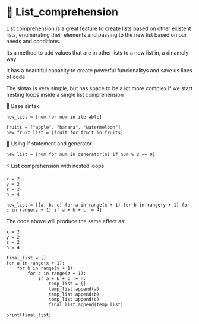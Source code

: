 # &#128013; List_comprehension

List comprehension is a great feature to create lists based on other existent lists, enumerating their elements and passing to the new list based on our needs and conditions.

Its a method to add values that are in other lists to a new list in, a dinamcly way

It has a beautiful capacity to create powerful funcionalitys and save us lines of code

The sintax is very simple, but has space to be a lot more complex if we start nesting loops inside a single list comprehension

 

&#128209; Base sintax:
  
    new_list = [num for num in iterable]
    
    fruits = ["apple", "banana", "watermeloon"]
    new_fruit_list = [fruit for fruit in fruits]
    
    
&#128272; Using if statement and generator

    new_list = [num for num in generator(n) if num % 2 == 0]
    
    
&#9889; List comprehension with nested loops

    x = 2
    y = 2
    z = 2
    n = 4
    
    new_list = [[a, b, c] for a in range(x + 1) for b in range(y + 1) for c in range(z + 1) if a + b + c != 4]

The code above will produce the same effect as:

    x = 2
    y = 2
    z = 2
    n = 4

    final_list = []
    for a in range(x + 1):
        for b in range(y + 1):
            for c in range(z + 1):
                if a + b + c != n:
                    temp_list = []
                    temp_list.append(a)
                    temp_list.append(b)
                    temp_list.append(c)
                    final_list.append(temp_list)

    print(final_list)

            
